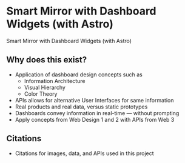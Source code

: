 # Smart Mirror with Dashboard Widgets (with Astro)
 Smart Mirror with Dashboard Widgets (with Astro)
 
 ## Why does this exist?
* Application of dashboard design concepts such as 
  * Information Architecture
  * Visual Hierarchy
  * Color Theory
* APIs allows for alternative User Interfaces for same information
* Real products and real data, versus static prototypes
* Dashboards convey information in real-time — without prompting
* Apply concepts from Web Design 1 and 2 with APIs from Web 3
 
 ## Citations
 * Citations for images, data, and APIs used in this project
 
 
